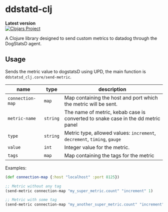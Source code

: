 # ddstatd-clj


**Latest version**<br>
[![Clojars Project](https://img.shields.io/clojars/v/com.github.caplonso/ddstatsd-clj.svg)](https://clojars.org/com.github.caplonso/ddstatsd-clj)



A Clojure library designed to send custom metrics to datadog through the DogStatsD agent.

## Usage

Sends the metric value to dogstatsD using UPD, the main function is `ddstatsd_clj.core/send-metric`.

| name             | type     | description                                                                      |
|------------------|----------|----------------------------------------------------------------------------------|
| `connection-map` | `map`    | Map containing the host and port which the metric will be sent.                  |
| `metric-name`    | `string` | The name of metric, kebab case is converted to snake case in the dd metric panel |
| `type`           | `string` | Metric type, allowed values: `increment`, `decrement`, `timing`, `gauge`         |
| `value`          | `int`    | Integer value for the metric.                                                    |
| `tags`           | `map`    | Map containing the tags for the metric                                           |

Examples:
```clojure
(def connection-map {:host "localhost" :port 8125})

;; Metric without any tag
(send-metric connection-map "my_super_metric.count" "increment" 1)

;; Metric with some tag
(send-metric connection-map "my_another_super_metric.count" "increment" 10 {:env "production"})
   ```